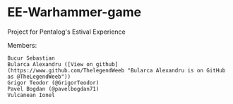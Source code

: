# EE-Warhammer-game

Project for Pentalog's Estival Experience  
  
Members:  
  
    Bucur Sebastian  
    Bularca Alexandru ([View on github](https://www.github.com/ThelegendWeeb "Bularca Alexandru is on GitHub as @TheLegendWeeb"))  
    Grigor Teodor (@GrigorTeodor)  
    Pavel Bogdan (@pavelbogdan71)  
    Vulcanean Ionel  

